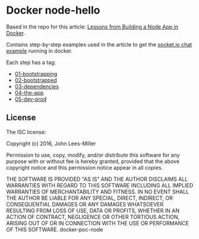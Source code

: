 # Docker node-hello 

Based in the repo for this article: [  Lessons from Building a Node App in Docker](http://jdlm.info/articles/2016/03/06/lessons-building-node-app-docker.html).

Contains step-by-step examples used in the article to get the [socket.io chat example](http://socket.io/get-started/chat) running in docker.

Each step has a tag:
- [01-bootstrapping](https://github.com/jdleesmiller/docker-chat-demo/tree/01-bootstrapping)
- [02-bootstrapped](https://github.com/jdleesmiller/docker-chat-demo/tree/02-bootstrapped)
- [03-dependencies](https://github.com/jdleesmiller/docker-chat-demo/tree/03-dependencies)
- [04-the-app](https://github.com/jdleesmiller/docker-chat-demo/tree/04-the-app)
- [05-dev-prod](https://github.com/jdleesmiller/docker-chat-demo/tree/05-dev-prod)

## License

The ISC license:

Copyright (c) 2016, John Lees-Miller

Permission to use, copy, modify, and/or distribute this software for any purpose with or without fee is hereby granted, provided that the above copyright notice and this permission notice appear in all copies.

THE SOFTWARE IS PROVIDED "AS IS" AND THE AUTHOR DISCLAIMS ALL WARRANTIES WITH REGARD TO THIS SOFTWARE INCLUDING ALL IMPLIED WARRANTIES OF MERCHANTABILITY AND FITNESS. IN NO EVENT SHALL THE AUTHOR BE LIABLE FOR ANY SPECIAL, DIRECT, INDIRECT, OR CONSEQUENTIAL DAMAGES OR ANY DAMAGES WHATSOEVER RESULTING FROM LOSS OF USE, DATA OR PROFITS, WHETHER IN AN ACTION OF CONTRACT, NEGLIGENCE OR OTHER TORTIOUS ACTION, ARISING OUT OF OR IN CONNECTION WITH THE USE OR PERFORMANCE OF THIS SOFTWARE.
docker-poc-node
